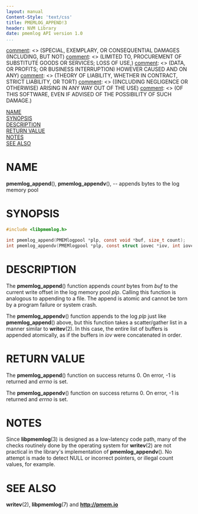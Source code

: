 ```yaml
---
layout: manual
Content-Style: 'text/css'
title: PMEMLOG_APPEND!3
header: NVM Library
date: pmemlog API version 1.0
...
```


[comment]: <> (Copyright 2017, Intel Corporation)

[comment]: <> (Redistribution and use in source and binary forms, with or without)
[comment]: <> (modification, are permitted provided that the following conditions)
[comment]: <> (are met:)
[comment]: <> (    * Redistributions of source code must retain the above copyright)
[comment]: <> (      notice, this list of conditions and the following disclaimer.)
[comment]: <> (    * Redistributions in binary form must reproduce the above copyright)
[comment]: <> (      notice, this list of conditions and the following disclaimer in)
[comment]: <> (      the documentation and/or other materials provided with the)
[comment]: <> (      distribution.)
[comment]: <> (    * Neither the name of the copyright holder nor the names of its)
[comment]: <> (      contributors may be used to endorse or promote products derived)
[comment]: <> (      from this software without specific prior written permission.)

[comment]: <> (THIS SOFTWARE IS PROVIDED BY THE COPYRIGHT HOLDERS AND CONTRIBUTORS)
[comment]: <> ("AS IS" AND ANY EXPRESS OR IMPLIED WARRANTIES, INCLUDING, BUT NOT)
[comment]: <> (LIMITED TO, THE IMPLIED WARRANTIES OF MERCHANTABILITY AND FITNESS FOR)
[comment]: <> (A PARTICULAR PURPOSE ARE DISCLAIMED. IN NO EVENT SHALL THE COPYRIGHT)
[comment]: <> (OWNER OR CONTRIBUTORS BE LIABLE FOR ANY DIRECT, INDIRECT, INCIDENTAL,)
[comment]: <> (SPECIAL, EXEMPLARY, OR CONSEQUENTIAL DAMAGES (INCLUDING, BUT NOT)
[comment]: <> (LIMITED TO, PROCUREMENT OF SUBSTITUTE GOODS OR SERVICES; LOSS OF USE,)
[comment]: <> (DATA, OR PROFITS; OR BUSINESS INTERRUPTION) HOWEVER CAUSED AND ON ANY)
[comment]: <> (THEORY OF LIABILITY, WHETHER IN CONTRACT, STRICT LIABILITY, OR TORT)
[comment]: <> ((INCLUDING NEGLIGENCE OR OTHERWISE) ARISING IN ANY WAY OUT OF THE USE)
[comment]: <> (OF THIS SOFTWARE, EVEN IF ADVISED OF THE POSSIBILITY OF SUCH DAMAGE.)

[comment]: <> (pmemlog_append.3 -- man page for pmemlog_append and pmemlog_appendv functions)

[NAME](#name)<br />
[SYNOPSIS](#synopsis)<br />
[DESCRIPTION](#description)<br />
[RETURN VALUE](#return-value)<br />
[NOTES](#notes)<br />
[SEE ALSO](#see-also)<br />


# NAME #

**pmemlog_append**(), **pmemlog_appendv**(),  -- appends bytes to the log memory pool


# SYNOPSIS #

```c
#include <libpmemlog.h>

int pmemlog_append(PMEMlogpool *plp, const void *buf, size_t count);
int pmemlog_appendv(PMEMlogpool *plp, const struct iovec *iov, int iovcnt);
```

# DESCRIPTION #

The **pmemlog_append**() function appends *count* bytes from *buf*
to the current write offset in the log memory pool *plp*.
Calling this function is analogous to appending to a file.
The append is atomic and cannot be torn by a program failure or system crash.

The **pmemlog_appendv**() function appends to the log *plp* just like **pmemlog_append**() above,
but this function takes a scatter/gather list in a manner
similar to **writev**(2). In this case, the entire list of buffers is appended atomically,
as if the buffers in *iov* were concatenated in order.


# RETURN VALUE #

The **pmemlog_append**() function on success returns 0. On error, -1 is returned and *errno* is set.

The **pmemlog_appendv**() function on success returns 0. On error, -1 is returned and *errno* is set.


# NOTES #

Since **libpmemlog**(3) is designed as a low-latency code path,
many of the checks routinely done by the operating system for **writev**(2) are not
practical in the library's implementation of **pmemlog_appendv**().
No attempt is made to detect NULL or incorrect pointers, or illegal count values, for example.


# SEE ALSO #

**writev**(2), **libpmemlog**(7) and **<http://pmem.io>**
